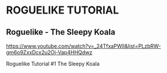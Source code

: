 # ROGUELIKE TUTORIAL
## Roguelike - The Sleepy Koala

https://www.youtube.com/watch?v=_24TfxaPWlI&list=PLzbRW-gm6o9ZxxDcx2u2Oj-Vap4HHQdwz

Roguelike Tutorial #1  The Sleepy Koala
